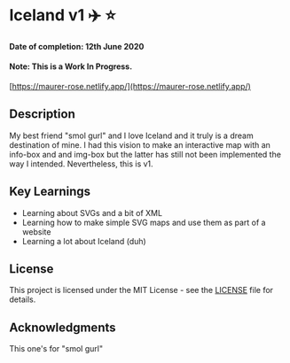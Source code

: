 # Iceland v1 ✈️ ⭐  
#### Date of completion: 12th June 2020
#### Note: This is a Work In Progress.
[https://maurer-rose.netlify.app/](https://maurer-rose.netlify.app/)

## Description
My best friend "smol gurl" and I love Iceland and it truly is a dream destination of mine. I had this vision to make an interactive map with an info-box and and img-box but the latter has still not been implemented the way I intended. Nevertheless, this is v1.

## Key Learnings
* Learning about SVGs and a bit of XML
* Learning how to make simple SVG maps and use them as part of a website
* Learning a lot about Iceland (duh)

## License
This project is licensed under the MIT License - see the [LICENSE](LICENSE) file for details.

## Acknowledgments
This one's for "smol gurl"
